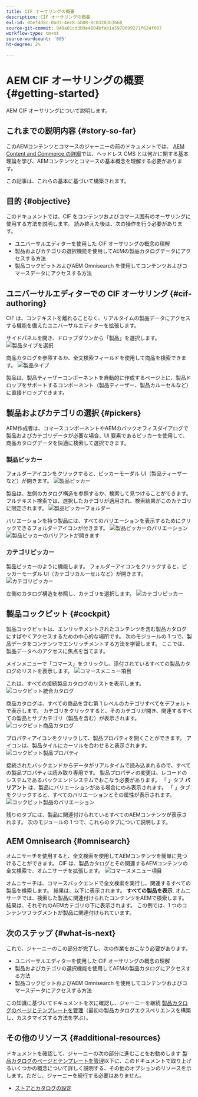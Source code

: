```yaml
---
title: CIF オーサリングの概要
description: CIF オーサリングの概要
exl-id: 0bef4d8c-0ad3-4ec8-ab08-8c83203b3b68
source-git-commit: 940a01cd3b9e4804bfab1a5970699271f624f087
workflow-type: tm+mt
source-wordcount: '805'
ht-degree: 2%

---
```


# AEM CIF オーサリングの概要 {#getting-started}

AEM CIF オーサリングについて説明します。

## これまでの説明内容 {#story-so-far}

このAEMコンテンツとコマースのジャーニーの前のドキュメントでは、 [AEM Content and Commerce の詳細](/help/commerce-cloud/introduction.md)では、ヘッドレス CMS とは何かに関する基本理論を学び、AEMコンテンツとコマースの基本概念を理解する必要があります。

この記事は、これらの基本に基づいて構築されます。

## 目的 {#objective}

このドキュメントでは、CIF をコンテンツおよびコマース固有のオーサリングに使用する方法を説明します。 読み終えた後は、次の操作を行う必要があります。

* ユニバーサルエディターを使用した CIF オーサリングの概念の理解
* 製品およびカテゴリの選択機能を使用してAEMの製品カタログデータにアクセスする方法
* 製品コックピットおよびAEM Omnisearch を使用してコンテンツおよびコマースデータにアクセスする方法

## ユニバーサルエディターでの CIF オーサリング {#cif-authoring}

CIF は、コンテキストを離れることなく、リアルタイムの製品データにアクセスする機能を備えたユニバーサルエディターを拡張します。

サイドパネルを開き、ドロップダウンから「製品」を選択します。
![製品タイプを選択](assets/asset-finder-overview.png)

商品カタログを参照するか、全文検索フィールドを使用して商品を検索できます。
![製品タイプ](assets/asset-finder-search.png)

製品は、製品ティーザーコンポーネントを自動的に作成するページ上に、製品ドロップをサポートするコンポーネント（製品ティーザー、製品カルーセルなど）に直接ドロップできます。

## 製品およびカテゴリの選択 {#pickers}

AEM作成者は、コマースコンポーネントやAEMのバックオフィスダイアログで製品およびカテゴリデータが必要な場合、UI 要素であるピッカーを使用して、商品カタログデータを快適に検索して選択できます。

### 製品ピッカー

フォルダーアイコンをクリックすると、ピッカーモーダル UI（製品ティーザーなど）が開きます。
![製品ピッカー](assets/product-picker-open.png)

製品は、左側のカタログ構造を参照するか、検索して見つけることができます。 フルテキスト検索では、選択したカテゴリが適用され、検索結果がこのカテゴリに限定されます。
![製品ピッカーフォルダー](assets/product-picker-folders.png)

バリエーションを持つ製品には、すべてのバリエーションを表示するためにクリックできるフォルダーアイコンが付きます。
![製品ピッカーのバリエーション](assets/product-picker-variants.png)
![製品ピッカーのバリアントが開きます](assets/product-picker-variants-open.png)

### カテゴリピッカー

製品ピッカーのように機能します。 フォルダーアイコンをクリックすると、ピッカーモーダル UI（カテゴリカルーセルなど）が開きます。
![カテゴリピッカー](assets/category-picker-open.png)

左側のカタログ構造を参照し、カテゴリを選択します。
![カテゴリピッカー](assets/category-picker-folders.png)

## 製品コックピット {#cockpit}

製品コックピットは、エンリッチメントされたコンテンツを含む製品カタログにすばやくアクセスするための中心的な場所です。 次のモジュールの 1 つで、製品データをコンテンツでエンリッチメントする方法を学習します。 ここでは、製品データへのアクセスに焦点を当てます。

メインメニューで「コマース」をクリックし、添付されているすべての製品カタログのリストを表示します。
![コマースメニュー項目](assets/commerce-menu-item.png)

これは、すべての接続製品カタログのリストを表示します。
![コックピット統合カタログ](assets/cockpit-Integrated-catalogs.png)

商品カタログは、すべての商品を含む第 1 レベルのカテゴリすべてをデフォルトで表示します。 カテゴリをクリックすると、そのカテゴリが開き、関連するすべての製品とサブカテゴリ（製品を含む）が表示されます。
![コックピット商品カタログ](assets/cockpit-product-catalog.png)

プロパティアイコンをクリックして、製品プロパティを開くことができます。 アイコンは、製品タイルにカーソルを合わせると表示されます。
![コックピット製品プロパティ](assets/cockpit-properties.png)

接続されたバックエンドからデータがリアルタイムで読み込まれるので、すべての製品プロパティは読み取り専用です。 製品プロパティの変更は、レコードのシステムであるバックエンドシステムでおこなう必要があります。 「 」タブ **バリアント** は、製品にバリエーションがある場合にのみ表示されます。 「 」タブをクリックすると、すべてのバリエーションとその属性が表示されます。
![コックピット製品のバリエーション](assets/cockpit-properties-variants.png)

残りのタブには、製品に関連付けられているすべてのAEMコンテンツが表示されます。 次のモジュールの 1 つで、これらのタブについて説明します。

## AEM Omnisearch {#omnisearch}

オムニサーチを使用すると、全文検索を使用してAEMコンテンツを簡単に見つけることができます。 CIF は、製品カタログとその関連するAEMコンテンツの全文検索で、オムニサーチを拡張します。
![コマースメニュー項目](assets/omnisearch.png)

オムニサーチは、コマースバックエンドで全文検索を実行し、関連するすべての製品を検索します。 結果は、以下に表示されます。 **すべての製品を表示**. オムニサーチでは、検索した製品に関連付けられたコンテンツをAEMで検索します。 結果は、それぞれのAEMカテゴリの下に表示されます。 この例では、1 つのコンテンツフラグメントが製品に関連付けられています。

## 次のステップ {#what-is-next}

これで、ジャーニーのこの部分が完了し、次の作業をおこなう必要があります。

* ユニバーサルエディターを使用した CIF オーサリングの概念の理解
* 製品およびカテゴリの選択機能を使用してAEMの製品カタログにアクセスする方法
* 製品コックピットおよびAEM Omnisearch を使用してコンテンツおよびコマースデータにアクセスする方法

この知識に基づいてドキュメントを次に確認し、ジャーニーを継続 [製品カタログのページとテンプレートを管理](catalog-templates.md)（最初の製品カタログエクスペリエンスを構築し、カスタマイズする方法を学ぶ）。

## その他のリソース {#additional-resources}

ドキュメントを確認して、ジャーニーの次の部分に進むことをお勧めします [製品カタログのページとテンプレートを管理](catalog-templates.md)以下に、このドキュメントで取り上げるいくつかの概念について詳しく説明する、その他のオプションのリソースを示します。ただし、ジャーニーを続行する必要はありません。

* [ストアとカタログの設定](/help/commerce-cloud/getting-started.md#catalog)
